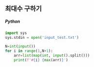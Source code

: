 ## 최대수 구하기

##### Python

```python
import sys
sys.stdin = open('input_test.txt')

N=int(input())
for i in range(1,N+1):
    arr=list(map(int, input().split()))
    print(f'#{i} {max(arr)}')
```
